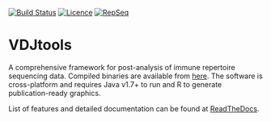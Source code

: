 [![Build Status](https://travis-ci.org/mikessh/vdjtools.svg?branch=master)](https://travis-ci.org/mikessh/vdjtools)
[![Licence](https://img.shields.io/hexpm/l/plug.svg)](http://www.apache.org/licenses/LICENSE-2.0)
[![RepSeq](http://statsarray.com/wp-content/uploads/2014/03/omictools-logo.png)](http://omictools.com/rep-seq-c424-p1.html)

# VDJtools

A comprehensive framework for post-analysis of immune repertoire sequencing data.
Compiled binaries are available from [here](https://github.com/mikessh/vdjtools/releases/latest).
The software is cross-platform and requires Java v1.7+ to run and R to generate publication-ready graphics.

List of features and detailed documentation can be found at [ReadTheDocs](http://vdjtools-doc.readthedocs.org/en/latest/).